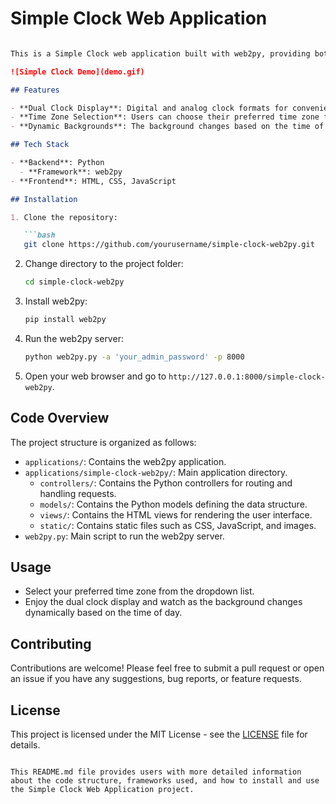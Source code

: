 # Simple Clock Web Application

```markdown

This is a Simple Clock web application built with web2py, providing both digital and analog clock displays with dynamic background changes based on the time of day. Users can select their preferred time zone from a list of options.

![Simple Clock Demo](demo.gif)

## Features

- **Dual Clock Display**: Digital and analog clock formats for convenience.
- **Time Zone Selection**: Users can choose their preferred time zone from a list of options.
- **Dynamic Backgrounds**: The background changes based on the time of day, providing a visually appealing experience.

## Tech Stack

- **Backend**: Python
  - **Framework**: web2py
- **Frontend**: HTML, CSS, JavaScript

## Installation

1. Clone the repository:

   ```bash
   git clone https://github.com/yourusername/simple-clock-web2py.git
   ```

2. Change directory to the project folder:

   ```bash
   cd simple-clock-web2py
   ```

3. Install web2py:

   ```bash
   pip install web2py
   ```

4. Run the web2py server:

   ```bash
   python web2py.py -a 'your_admin_password' -p 8000
   ```

5. Open your web browser and go to `http://127.0.0.1:8000/simple-clock-web2py`.

## Code Overview

The project structure is organized as follows:

- `applications/`: Contains the web2py application.
- `applications/simple-clock-web2py/`: Main application directory.
  - `controllers/`: Contains the Python controllers for routing and handling requests.
  - `models/`: Contains the Python models defining the data structure.
  - `views/`: Contains the HTML views for rendering the user interface.
  - `static/`: Contains static files such as CSS, JavaScript, and images.
- `web2py.py`: Main script to run the web2py server.

## Usage

- Select your preferred time zone from the dropdown list.
- Enjoy the dual clock display and watch as the background changes dynamically based on the time of day.

## Contributing

Contributions are welcome! Please feel free to submit a pull request or open an issue if you have any suggestions, bug reports, or feature requests.

## License

This project is licensed under the MIT License - see the [LICENSE](LICENSE) file for details.
```

This README.md file provides users with more detailed information about the code structure, frameworks used, and how to install and use the Simple Clock Web Application project.
